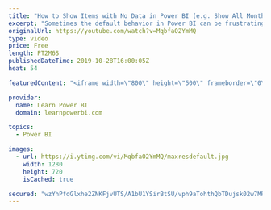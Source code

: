 ```yaml
---
title: "How to Show Items with No Data in Power BI (e.g. Show All Month Names)"
excerpt: "Sometimes the default behavior in Power BI can be frustrating. For example, if you are showing month names, you may see that if no data is available then those months may not be shown in your Chart or Table. Often, you would want all months (Jan-Dec) to be shown, regardless of whether data is present"
originalUrl: https://youtube.com/watch?v=MqbfaO2YmMQ
type: video
price: Free
length: PT2M6S
publishedDateTime: 2019-10-28T16:00:05Z
heat: 54

featuredContent: "<iframe width=\"800\" height=\"500\" frameborder=\"0\" src=\"https://www.youtube.com/embed/MqbfaO2YmMQ\" allow=\"accelerometer; autoplay; encrypted-media; gyroscope; picture-in-picture\" allowfullscreen></iframe>"

provider:
  name: Learn Power BI
  domain: learnpowerbi.com

topics:
  - Power BI

images:
  - url: https://i.ytimg.com/vi/MqbfaO2YmMQ/maxresdefault.jpg
    width: 1280
    height: 720
    isCached: true

secured: "wzYhPfdGlxhe2ZNKFjvUTS/A1bU1YSirBtSU/vph9aTohthQbTDujsk02w7MRw2vrFc4fnqIccwLq1tT5/P/hK7alYh20O9lUZnyrz1NN7eHkV/tsUyMG/9QKqsMqaPPVhvI5shaxLaL0V8byYsvc6TrG/zer3SMe9w/buYaiCGNmiHYGPAZLnB+r5CvSYf1G8cgVNQRQ57shYcqxgymfBxFtErS704JzEDsdSsfjtbBs0Be/kAAGg+lRLrMHwfFAIg0p6KCVqSZITvKA54lsHHDYEImGIr/KgOLBecOnTp4emL9asoyQxlPwStk/8wERIjLsfdCk3UV5gM5MvpaVM+7JpNMBtR0E4NbKr21qk6VhZveuw00r5L0rLSdkMYrIvms9w3P3DNiXKwn/RPcKrmePAEjamMf+1XeOpEXNU8=;rKZ8t8rTsxeboERtqBtxig=="
---
```


